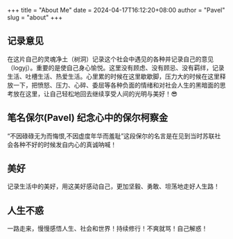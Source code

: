+++
title = "About Me"
date = 2024-04-17T16:12:20+08:00
author = "Pavel"
slug = "about"
+++

## 记录意见

在这片自己的灵魂净土（树洞）记录这个社会中遇见的各种并记录自己的意见（logyj）。重要的是使自己身心愉悦。这里没有顾虑、没有顾忌、没有羁绊，记录生活、吐槽生活、热爱生活。心里累的时候在这里歇歇脚，压力大的时候在这里释放一下，把愤怒、压力、心碎、委屈等各种负面的情绪和对社会人生的黑暗面的思考放在这里，让自己轻松地回去继续享受人间的光明与美好！😎

## 笔名保尔(Pavel) 纪念心中的保尔柯察金

“不因碌碌无为而悔恨,不因虚度年华而羞耻”这段保尔的名言是在见到当时苏联社会各种不好的时候发自内心的真诚呐喊！

## 美好

记录生活中的美好，用这美好感动自己，更加坚毅、勇敢、坦荡地走好人生路！

## 人生不惑

一路走来，慢慢感悟人生、社会和世界！持续修行！不爽就骂！自己解惑！
